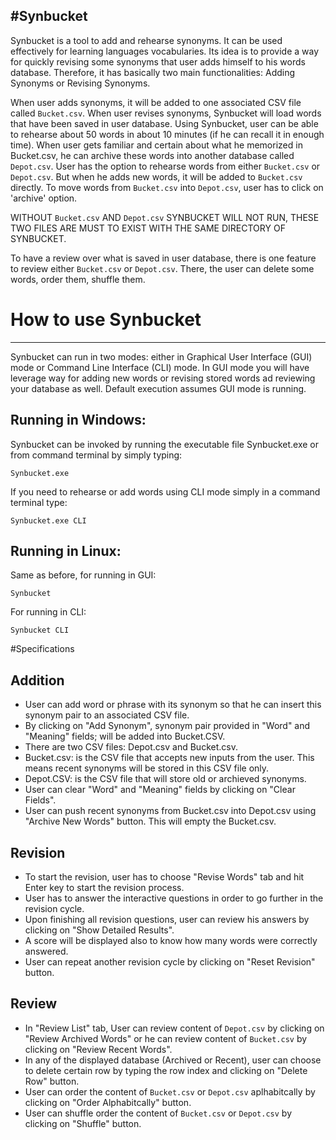 #Synbucket
----------
Synbucket is a tool to add and rehearse synonyms. It can be used effectively for learning languages vocabularies. Its idea is to provide a way for quickly revising some synonyms that user adds himself to his words database.
Therefore, it has basically two main functionalities: Adding Synonyms or Revising Synonyms. 

When user adds synonyms, it will be added to one associated CSV file called `Bucket.csv`. When user revises synonyms, Synbucket will load words that have been saved in user database.
Using Synbucket, user can be able to rehearse about 50 words in about 10 minutes (if he can recall it in enough time). When user gets familiar and certain about what he memorized in Bucket.csv, he can archive these words 
into another database called `Depot.csv`. User has the option to rehearse words from either `Bucket.csv` or `Depot.csv`. But when he adds new words, it will be added to `Bucket.csv` directly. To move words from `Bucket.csv` 
into `Depot.csv`, user has to click on 'archive' option.

WITHOUT `Bucket.csv` AND `Depot.csv` SYNBUCKET WILL NOT RUN, THESE TWO FILES ARE MUST TO EXIST WITH THE SAME DIRECTORY OF SYNBUCKET.

To have a review over what is saved in user database, there is one feature to review either `Bucket.csv` or `Depot.csv`. There, the user can delete some words, order them, shuffle them.

# How to use Synbucket
----------------------
Synbucket can run in two modes: either in Graphical User Interface (GUI) mode or Command Line Interface (CLI) mode. In GUI mode you will have leverage way for adding new words or revising stored words ad reviewing your database as well.
Default execution assumes GUI mode is running.

## Running in Windows:
Synbucket can be invoked by running the executable file Synbucket.exe or from command terminal by simply typing:
```
Synbucket.exe
```
If you need to rehearse or add words using CLI mode simply in a command terminal type:
```
Synbucket.exe CLI
```

## Running in Linux:
Same as before, for running in GUI:
```
Synbucket
```
For running in CLI: 
```
Synbucket CLI
```


#Specifications
## Addition
- User can add word or phrase with its synonym so that he can insert this synonym pair to an associated CSV file.
- By clicking on "Add Synonym", synonym pair provided in "Word" and "Meaning" fields; will be added into Bucket.CSV.
- There are two CSV files: Depot.csv and Bucket.csv.
- Bucket.csv: is the CSV file that accepts new inputs from the user. This means recent synonyms will be stored in this CSV file only.
- Depot.CSV: is the CSV file that will store old or archieved synonyms.
- User can clear "Word" and "Meaning" fields by clicking on "Clear Fields".
- User can push recent synonyms from Bucket.csv into Depot.csv using "Archive New Words" button. This will empty the Bucket.csv.

## Revision
- To start the revision, user has to choose "Revise Words" tab and hit Enter key to start the revision process.
- User has to answer the interactive questions in order to go further in the revision cycle.
- Upon finishing all revision questions, user can review his answers by clicking on "Show Detailed Results".
- A score will be displayed also to know how many words were correctly answered.
- User can repeat another revision cycle by clicking on "Reset Revision" button.

## Review
- In "Review List" tab, User can review content of `Depot.csv` by clicking on "Review Archived Words" or  he can review content of `Bucket.csv` by clicking on "Review Recent Words".
- In any of the displayed database (Archived or Recent), user can choose to delete certain row by typing the row index and clicking on "Delete Row" button.
- User can order the content of `Bucket.csv` or `Depot.csv` aplhabitcally  by clicking on "Order Alphabitcally" button.
- User can shuffle order the content of `Bucket.csv` or `Depot.csv` by clicking on "Shuffle" button.
